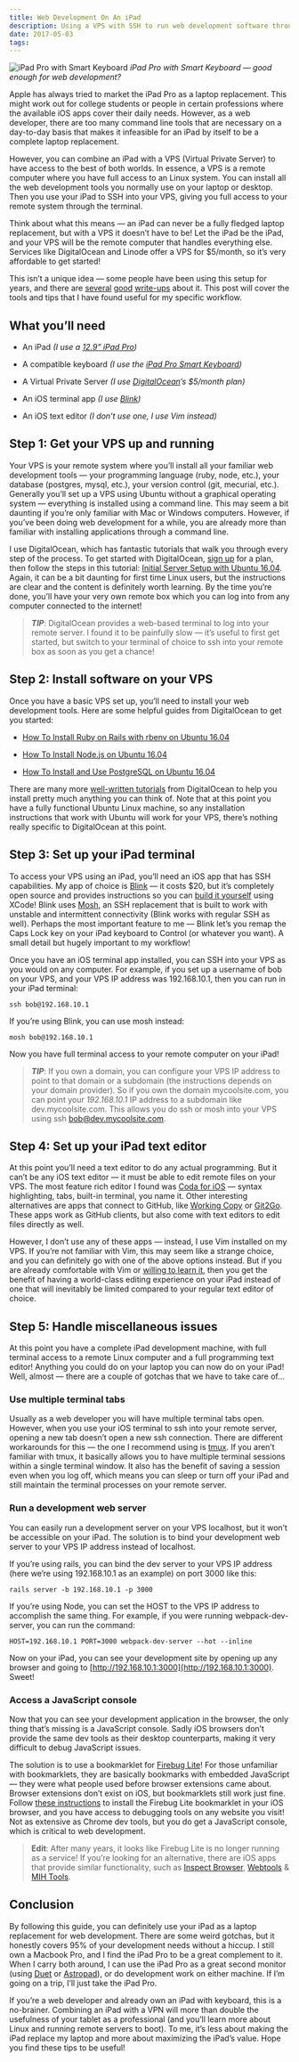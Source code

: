 ```yaml
---
title: Web Development On An iPad
description: Using a VPS with SSH to run web development software through an iPad
date: 2017-05-03
tags:
---
```


![iPad Pro with Smart Keyboard](/img/ipad-pro.jpg)
_iPad Pro with Smart Keyboard — good enough for web development?_

Apple has always tried to market the iPad Pro as a laptop replacement. This might work out for college students or people in certain professions where the available iOS apps cover their daily needs. However, as a web developer, there are too many command line tools that are necessary on a day-to-day basis that makes it infeasible for an iPad by itself to be a complete laptop replacement.

However, you can combine an iPad with a VPS (Virtual Private Server) to have access to the best of both worlds. In essence, a VPS is a remote computer where you have full access to an Linux system. You can install all the web development tools you normally use on your laptop or desktop. Then you use your iPad to SSH into your VPS, giving you full access to your remote system through the terminal.

Think about what this means — an iPad can never be a fully fledged laptop replacement, but with a VPS it doesn’t have to be! Let the iPad be the iPad, and your VPS will be the remote computer that handles everything else. Services like DigitalOcean and Linode offer a VPS for \$5/month, so it’s very affordable to get started!

This isn’t a unique idea — some people have been using this setup for years, and there are [several](http://yieldthought.com/post/12239282034/swapped-my-macbook-for-an-ipad) [good](https://medium.com/@felippenardi/how-to-setup-a-remote-development-server-from-stracth-2b1e6155464c) [write-ups](http://decoding.io/using-ipad-pro-as-a-web-developer/) about it. This post will cover the tools and tips that I have found useful for my specific workflow.

## What you’ll need

- An iPad _(I use a [12.9" iPad Pro](https://www.apple.com/shop/buy-ipad/ipad-pro/12.9-inch-display-128gb-space-gray-wifi))_

- A compatible keyboard _(I use the [iPad Pro Smart Keyboard](https://www.apple.com/shop/product/MJYR2LL/A/smart-keyboard-for-129-inch-ipad-pro-us-english))_

- A Virtual Private Server _(I use [DigitalOcean](https://www.digitalocean.com/pricing/)’s \$5/month plan)_

- An iOS terminal app _(I use [Blink](http://www.blink.sh/))_

- An iOS text editor _(I don’t use one, I use Vim instead)_

## Step 1: Get your VPS up and running

Your VPS is your remote system where you’ll install all your familiar web development tools — your programming language (ruby, node, etc.), your database (postgres, mysql, etc.), your version control (git, mecurial, etc.). Generally you’ll set up a VPS using Ubuntu without a graphical operating system — everything is installed using a command line. This may seem a bit daunting if you’re only familiar with Mac or Windows computers. However, if you’ve been doing web development for a while, you are already more than familiar with installing applications through a command line.

I use DigitalOcean, which has fantastic tutorials that walk you through every step of the process. To get started with DigitalOcean, [sign up](https://m.do.co/c/196d08803914) for a plan, then follow the steps in this tutorial: [Initial Server Setup with Ubuntu 16.04](https://www.digitalocean.com/community/tutorials/initial-server-setup-with-ubuntu-16-04). Again, it can be a bit daunting for first time Linux users, but the instructions are clear and the content is definitely worth learning. By the time you’re done, you’ll have your very own remote box which you can log into from any computer connected to the internet!

> **_TIP_**: DigitalOcean provides a web-based terminal to log into your remote server. I found it to be painfully slow — it’s useful to first get started, but switch to your terminal of choice to ssh into your remote box as soon as you get a chance!

## Step 2: Install software on your VPS

Once you have a basic VPS set up, you’ll need to install your web development tools. Here are some helpful guides from DigitalOcean to get you started:

- [How To Install Ruby on Rails with rbenv on Ubuntu 16.04](https://www.digitalocean.com/community/tutorials/how-to-install-ruby-on-rails-with-rbenv-on-ubuntu-16-04)

- [How To Install Node.js on Ubuntu 16.04](https://www.digitalocean.com/community/tutorials/how-to-install-node-js-on-ubuntu-16-04)

- [How To Install and Use PostgreSQL on Ubuntu 16.04](https://www.digitalocean.com/community/tutorials/how-to-install-and-use-postgresql-on-ubuntu-16-04)

There are many more [well-written tutorials](https://www.digitalocean.com/community/tutorials) from DigitalOcean to help you install pretty much anything you can think of. Note that at this point you have a fully functional Ubuntu Linux machine, so any installation instructions that work with Ubuntu will work for your VPS, there’s nothing really specific to DigitalOcean at this point.

## Step 3: Set up your iPad terminal

To access your VPS using an iPad, you’ll need an iOS app that has SSH capabilities. My app of choice is [Blink](http://www.blink.sh/) — it costs \$20, but it’s completely open source and provides instructions so you can [build it yourself](https://github.com/blinksh/blink/#build) using XCode! Blink uses [Mosh](https://mosh.org/), an SSH replacement that is built to work with unstable and intermittent connectivity (Blink works with regular SSH as well). Perhaps the most important feature to me — Blink let’s you remap the Caps Lock key on your iPad keyboard to Control (or whatever you want). A small detail but hugely important to my workflow!

Once you have an iOS terminal app installed, you can SSH into your VPS as you would on any computer. For example, if you set up a username of bob on your VPS, and your VPS IP address was 192.168.10.1, then you can run in your iPad terminal:

    ssh bob@192.168.10.1

If you’re using Blink, you can use mosh instead:

    mosh bob@192.168.10.1

Now you have full terminal access to your remote computer on your iPad!

> **_TIP_**: If you own a domain, you can configure your VPS IP address to point to that domain or a subdomain (the instructions depends on your domain provider). So if you own the domain mycoolsite.com, you can point your _192.168.10.1_ IP address to a subdomain like dev.mycoolsite.com. This allows you do ssh or mosh into your VPS using ssh bob@dev.mycoolsite.com.

## Step 4: Set up your iPad text editor

At this point you’ll need a text editor to do any actual programming. But it can’t be any iOS text editor — it must be able to edit remote files on your VPS. The most feature rich editor I found was [Coda for iOS](https://panic.com/coda-ios/) — syntax highlighting, tabs, built-in terminal, you name it. Other interesting alternatives are apps that connect to GitHub, like [Working Copy](https://workingcopyapp.com/) or [Git2Go](http://git2go.com/). These apps work as GitHub clients, but also come with text editors to edit files directly as well.

However, I don’t use any of these apps — instead, I use Vim installed on my VPS. If you’re not familiar with Vim, this may seem like a strange choice, and you can definitely go with one of the above options instead. But if you are already comfortable with Vim or [willing to learn it](how-to-learn-vim-a-four-week-plan.html), then you get the benefit of having a world-class editing experience on your iPad instead of one that will inevitably be limited compared to your regular text editor of choice.

## Step 5: Handle miscellaneous issues

At this point you have a complete iPad development machine, with full terminal access to a remote Linux computer and a full programming text editor! Anything you could do on your laptop you can now do on your iPad! Well, almost — there are a couple of gotchas that we have to take care of…

### Use multiple terminal tabs

Usually as a web developer you will have multiple terminal tabs open. However, when you use your iOS terminal to ssh into your remote server, opening a new tab doesn’t open a new ssh connection. There are different workarounds for this — the one I recommend using is [tmux](a-minimalist-guide-to-tmux.html). If you aren’t familiar with tmux, it basically allows you to have multiple terminal sessions within a single terminal window. It also has the benefit of saving a session even when you log off, which means you can sleep or turn off your iPad and still maintain the terminal processes on your remote server.

### Run a development web server

You can easily run a development server on your VPS localhost, but it won’t be accessible on your iPad. The solution is to bind your development web server to your VPS IP address instead of localhost.

If you’re using rails, you can bind the dev server to your VPS IP address (here we’re using 192.168.10.1 as an example) on port 3000 like this:

    rails server -b 192.168.10.1 -p 3000

If you’re using Node, you can set the HOST to the VPS IP address to accomplish the same thing. For example, if you were running webpack-dev-server, you can run the command:

    HOST=192.168.10.1 PORT=3000 webpack-dev-server --hot --inline

Now on your iPad, you can see your development site by opening up any browser and going to [http://192.168.10.1:3000](http://192.168.10.1:3000). Sweet!

### Access a JavaScript console

Now that you can see your development application in the browser, the only thing that’s missing is a JavaScript console. Sadly iOS browsers don’t provide the same dev tools as their desktop counterparts, making it very difficult to debug JavaScript issues.

The solution is to use a bookmarklet for [Firebug Lite](http://getfirebug.com/firebuglite)! For those unfamiliar with bookmarklets, they are basically bookmarks with embedded JavaScript — they were what people used before browser extensions came about. Browser extensions don’t exist on iOS, but bookmarklets still work just fine. Follow [these instructions](http://martinkool.com/post/13629963755/firebug-on-ipad-and-iphone) to install the Firebug Lite bookmarklet in your iOS browser, and you have access to debugging tools on any website you visit! Not as extensive as Chrome dev tools, but you do get a JavaScript console, which is critical to web development.

> **Edit**: After many years, it looks like Firebug Lite is no longer running as a service! If you’re looking for an alternative, there are iOS apps that provide similar functionality, such as [Inspect Browser](https://apps.pdyn.net/inspect/), [Webtools](http://ergowebtools.com/) & [MIH Tools](https://www.mihtool.com/).

## Conclusion

By following this guide, you can definitely use your iPad as a laptop replacement for web development. There are some weird gotchas, but it honestly covers 95% of your development needs without a hiccup. I still own a Macbook Pro, and I find the iPad Pro to be a great complement to it. When I carry both around, I can use the iPad Pro as a great second monitor (using [Duet](https://www.duetdisplay.com/) or [Astropad](http://astropad.com/)), or do development work on either machine. If I’m going on a trip, I’ll just take the iPad Pro.

If you’re a web developer and already own an iPad with keyboard, this is a no-brainer. Combining an iPad with a VPN will more than double the usefulness of your tablet as a professional (and you’ll learn more about Linux and running remote servers to boot). To me, it’s less about making the iPad replace my laptop and more about maximizing the iPad’s value. Hope you find these tips to be useful!
